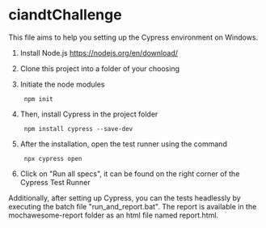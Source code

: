 # ciandtChallenge

This file aims to help you setting up the Cypress environment on Windows. 

1. Install Node.js <https://nodejs.org/en/download/> 
2. Clone this project into a folder of your choosing
3. Initiate the node modules

        npm init

4. Then, install Cypress in the project folder

        npm install cypress --save-dev

5. After the installation, open the test runner using the command

        npx cypress open

6. Click on "Run all specs", it can be found on the right corner of the Cypress Test Runner

Additionally, after setting up Cypress, you can the tests headlessly by executing the batch file "run_and_report.bat".
The report is available in the mochawesome-report folder as an html file named report.html.
